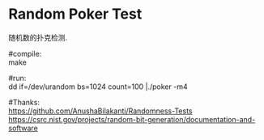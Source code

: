 # Random Poker Test

随机数的扑克检测.  

#compile:   
make  

#run:  
dd if=/dev/urandom bs=1024 count=100 |./poker -m4

#Thanks:  
https://github.com/AnushaBilakanti/Randomness-Tests   
https://csrc.nist.gov/projects/random-bit-generation/documentation-and-software
